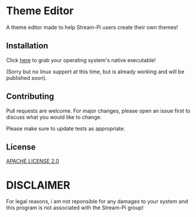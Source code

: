# Theme Editor

A theme editor made to help Stream-Pi users create their own themes!

## Installation

Click [here](https://github.com/quimodotcom/ThemeEditor/releases/tag/2.3.8) to grab your operating system's native executable!

(Sorry but no linux support at this time, but is already working and will be published soon).

## Contributing
Pull requests are welcome. For major changes, please open an issue first to discuss what you would like to change.

Please make sure to update tests as appropriate.

## License
[APACHE LICENSE 2.0](https://www.apache.org/licenses/LICENSE-2.0)

# DISCLAIMER
For legal reasons, i am not reponsible for any damages to your system and this program is not associated with the Stream-Pi group!
